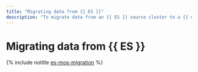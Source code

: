 ```yaml
---
title: "Migrating data from {{ ES }}"
description: "To migrate data from an {{ ES }} source cluster to a {{ mos-full-name }} target cluster, use a snapshot or remote reindexing."
---
```


# Migrating data from {{ ES }}

{% include notitle [es-mos-migration](../../_tutorials/dataplatform/es-mos-migration.md) %}
